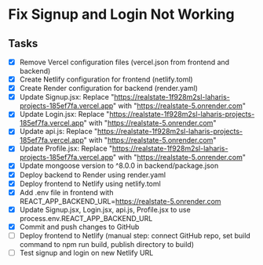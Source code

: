# Fix Signup and Login Not Working

## Tasks
- [x] Remove Vercel configuration files (vercel.json from frontend and backend)
- [x] Create Netlify configuration for frontend (netlify.toml)
- [x] Create Render configuration for backend (render.yaml)
- [x] Update Signup.jsx: Replace "https://realstate-1f928m2sl-laharis-projects-185ef7fa.vercel.app" with "https://realstate-5.onrender.com"
- [x] Update Login.jsx: Replace "https://realstate-1f928m2sl-laharis-projects-185ef7fa.vercel.app" with "https://realstate-5.onrender.com"
- [x] Update api.js: Replace "https://realstate-1f928m2sl-laharis-projects-185ef7fa.vercel.app" with "https://realstate-5.onrender.com"
- [x] Update Profile.jsx: Replace "https://realstate-1f928m2sl-laharis-projects-185ef7fa.vercel.app" with "https://realstate-5.onrender.com"
- [x] Update mongoose version to ^8.0.0 in backend/package.json
- [x] Deploy backend to Render using render.yaml
- [x] Deploy frontend to Netlify using netlify.toml
- [x] Add .env file in frontend with REACT_APP_BACKEND_URL=https://realstate-5.onrender.com
- [x] Update Signup.jsx, Login.jsx, api.js, Profile.jsx to use process.env.REACT_APP_BACKEND_URL
- [x] Commit and push changes to GitHub
- [ ] Deploy frontend to Netlify (manual step: connect GitHub repo, set build command to npm run build, publish directory to build)
- [ ] Test signup and login on new Netlify URL
